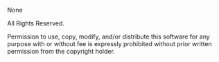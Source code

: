 None

All Rights Reserved.

Permission to use, copy, modify, and/or distribute this software for any purpose with or without fee is expressly prohibited without prior written permission from the copyright holder.
